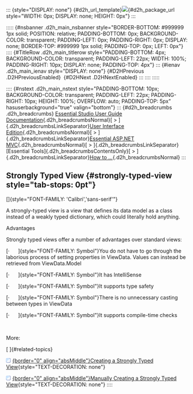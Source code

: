 ::: {style="DISPLAY: none"}
[](ms-xhelp:///?Id=d2h_url_template){#d2h_url_template}![](!package_url!){#d2h_package_url style="WIDTH: 0px; DISPLAY: none; HEIGHT: 0px"}
:::

::::: {#nsbanner .d2h_main_nsbanner style="BORDER-BOTTOM: #999999 1px solid; POSITION: relative; PADDING-BOTTOM: 0px; BACKGROUND-COLOR: transparent; PADDING-LEFT: 0px; PADDING-RIGHT: 0px; DISPLAY: none; BORDER-TOP: #999999 1px solid; PADDING-TOP: 0px; LEFT: 0px"}
:::: {#TitleRow .d2h_main_titlerow style="PADDING-BOTTOM: 4px; BACKGROUND-COLOR: transparent; PADDING-LEFT: 22px; WIDTH: 100%; PADDING-RIGHT: 10px; DISPLAY: none; PADDING-TOP: 4px"}
::: {#ienav .d2h_main_ienav style="DISPLAY: none"}
[](ms-xhelp:///?Id=f61296b6-d22f-4dec-82be-f560f0302129){#D2HPrevious .D2HPreviousEnabled}  [](ms-xhelp:///?Id=e799b528-3730-4501-a609-568eb8cbc83d){#D2HNext .D2HNextEnabled}
:::
::::
:::::

:::: {#nstext .d2h_main_nstext style="PADDING-BOTTOM: 10px; BACKGROUND-COLOR: transparent; PADDING-LEFT: 22px; PADDING-RIGHT: 10px; HEIGHT: 100%; OVERFLOW: auto; PADDING-TOP: 5px" hasuserbackground="true" valign="bottom"}
::: {#d2h_breadcrumbs .d2h_breadcrumbs}
[Essential Studio User Guide Documentation](ms-xhelp:///?Id=12457748-09e3-4d74-a240-8e049cedf030){.d2h_breadcrumbsNormal}[ \> ]{.d2h_breadcrumbsLinkSeparator}[User Interface Edition](ms-xhelp:///?Id=c29296b7-531c-413b-a0ec-488ca1f7f669){.d2h_breadcrumbsNormal}[ \> ]{.d2h_breadcrumbsLinkSeparator}[Essential ASP.NET MVC](ms-xhelp:///?Id=4b14e7d1-65c4-4f67-b1aa-2c37709905a5){.d2h_breadcrumbsNormal}[ \> ]{.d2h_breadcrumbsLinkSeparator}[Essential Tools]{.d2h_breadcrumbsContentsOnly}[ \> ]{.d2h_breadcrumbsLinkSeparator}[How to ...](ms-xhelp:///?Id=f61296b6-d22f-4dec-82be-f560f0302129){.d2h_breadcrumbsNormal}
:::

## Strongly Typed View {#strongly-typed-view style="tab-stops: 0pt"}

[]{style="FONT-FAMILY: 'Calibri','sans-serif'"} 

A strongly-typed view is a view that defines its data model as a class instead of a weakly typed dictionary, which could literally hold anything.

Advantages

Strongly typed views offer a number of advantages over standard views:

[·      ]{style="FONT-FAMILY: Symbol"}You do not have to go through the laborious process of setting properties in ViewData. Values can instead be retrieved from ViewData.Model

[·      ]{style="FONT-FAMILY: Symbol"}It has IntelliSense

[·      ]{style="FONT-FAMILY: Symbol"}It supports type safety

[·      ]{style="FONT-FAMILY: Symbol"}There is no unnecessary casting between types in ViewData

[·      ]{style="FONT-FAMILY: Symbol"}It supports compile-time checks

 

More:

[ ]{#related-topics}

[![](button.gif){border="0" align="absMiddle"}Creating a Strongly Typed View](ms-xhelp:///?Id=e799b528-3730-4501-a609-568eb8cbc83d){style="TEXT-DECORATION: none"}

[![](button.gif){border="0" align="absMiddle"}Manually Creating a Strongly Typed View](ms-xhelp:///?Id=2c847ebf-c82a-472e-914e-aed78a0b4f87){style="TEXT-DECORATION: none"}
::::
